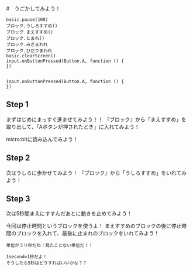#　うごかしてみよう！


```ghost
basic.pause(100)
ブロック.うしろすすめ()
ブロック.まえすすめ()
ブロック.とまれ()
ブロック.みぎまわれ
ブロック.ひだりまわれ
basic.clearScreen()
input.onButtonPressed(Button.A, function () {
})


```

```template
input.onButtonPressed(Button.A, function () {
})
```


## Step 1
まずはじめにまっすぐ進ませてみよう！！
『ブロック』から「まえすすめ」を取り出して、「Aボタンが押されたとき」に入れてみよう！

micro:bitに読み込んでみよう！



## Step 2

次はうしろに歩かせてみよう！
『ブロック』から「うしろすすめ」をいれてみよう！
 


## Step 3

次は5秒間まえにすすんだあとに動きを止めてみよう！

今回は停止時間というブロックを使うよ！
まえすすめのブロックの後に停止時間のブロックを入れて、最後に止まれのブロックをいれてみよう！

```utorialhint
単位がミリ秒だね！見たことない単位だ！！

1second=1秒だよ！
そうしたら5秒はどうすればいいかな？？
```